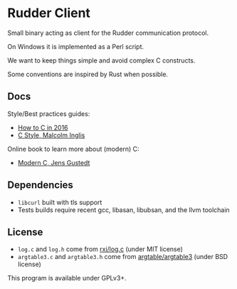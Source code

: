 # Rudder Client

Small binary acting as client for the Rudder communication protocol.

On Windows it is implemented as a Perl script.

We want to keep things simple and avoid complex C constructs.

Some conventions are inspired by Rust when possible.

## Docs

Style/Best practices guides:

* [How to C in 2016](https://matt.sh/howto-c)
* [C Style, Malcolm Inglis](https://github.com/mcinglis/c-style)

Online book to learn more about (modern) C:

* [Modern C, Jens Gustedt](https://modernc.gforge.inria.fr/)

## Dependencies

* `libcurl` built with tls support
* Tests builds require recent gcc, libasan, libubsan, and the llvm toolchain

## License

* `log.c` and `log.h` come from [rxi/log.c](https://github.com/rxi/log.c) (under MIT license)
* `argtable3.c` and `argtable3.h` come from [argtable/argtable3](https://github.com/argtable/argtable3) (under BSD license)

This program is available under GPLv3+.
